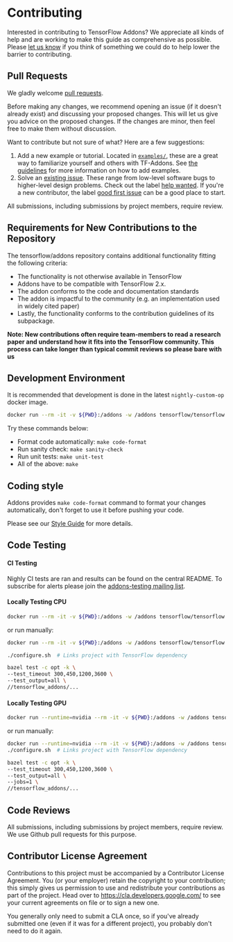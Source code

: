 # Contributing

Interested in contributing to TensorFlow Addons? We appreciate all kinds
of help and are working to make this guide as comprehensive as possible.
Please [let us know](https://github.com/tensorflow/addons/issues) if
you think of something we could do to help lower the barrier to
contributing.

## Pull Requests

We gladly welcome [pull requests](
https://help.github.com/articles/about-pull-requests/).

Before making any changes, we recommend opening an issue (if it
doesn't already exist) and discussing your proposed changes. This will
let us give you advice on the proposed changes. If the changes are
minor, then feel free to make them without discussion.

Want to contribute but not sure of what? Here are a few suggestions:
1. Add a new example or tutorial. Located in [`examples/`](examples),
  these are a great way to familiarize yourself and others with TF-Addons. See 
  [the guidelines](examples/README.md) for more information on how to add 
  examples.
2. Solve an [existing issue](https://github.com/tensorflow/addons/issues).
  These range from low-level software bugs to higher-level design problems.
  Check out the label [help wanted](https://github.com/tensorflow/addons/issues?q=is%3Aopen+is%3Aissue+label%3A%22help+wanted%22). If you're a new contributor, the label [good first issue](https://github.com/tensorflow/addons/issues?q=is%3Aissue+is%3Aopen+label%3A%22good+first+issue%22) can be a good place to start.

All submissions, including submissions by project members, require
review.

## Requirements for New Contributions to the Repository
The tensorflow/addons repository contains additional functionality
fitting the following criteria:

* The functionality is not otherwise available in TensorFlow
* Addons have to be compatible with TensorFlow 2.x.
* The addon conforms to the code and documentation standards
* The addon is impactful to the community (e.g. an implementation used
 in widely cited paper)
 * Lastly, the functionality conforms to the contribution guidelines of
 its subpackage.

**Note: New contributions often require team-members to read a research
paper and understand how it fits into the TensorFlow community. This
process can take longer than typical commit reviews so please bare with
us**


## Development Environment
It is recommended that development is done in the latest
`nightly-custom-op` docker image.

```bash
docker run --rm -it -v ${PWD}:/addons -w /addons tensorflow/tensorflow:nightly-custom-op /bin/bash
```

Try these commands below:

* Format code automatically: `make code-format`
* Run sanity check: `make sanity-check`
* Run unit tests: `make unit-test`
* All of the above: `make`

## Coding style

Addons provides `make code-format` command to format your changes
automatically, don't forget to use it before pushing your code.

Please see our [Style Guide](STYLE_GUIDE.md) for more details.

## Code Testing
#### CI Testing
Nighly CI tests are ran and results can be found on the central README. To 
subscribe for alerts please join the [addons-testing mailing list](https://groups.google.com/a/tensorflow.org/forum/#!forum/addons-testing).

#### Locally Testing CPU

```bash
docker run --rm -it -v ${PWD}:/addons -w /addons tensorflow/tensorflow:nightly-custom-op make unit-test
```

or run manually:

```bash
docker run --rm -it -v ${PWD}:/addons -w /addons tensorflow/tensorflow:nightly-custom-op /bin/bash

./configure.sh  # Links project with TensorFlow dependency

bazel test -c opt -k \
--test_timeout 300,450,1200,3600 \
--test_output=all \
//tensorflow_addons/...
```

#### Locally Testing GPU
```bash
docker run --runtime=nvidia --rm -it -v ${PWD}:/addons -w /addons tensorflow/tensorflow:custom-op-gpu make gpu-unit-test
```

or run manually:

```bash
docker run --runtime=nvidia --rm -it -v ${PWD}:/addons -w /addons tensorflow/tensorflow:custom-op-gpu /bin/bash
./configure.sh  # Links project with TensorFlow dependency

bazel test -c opt -k \
--test_timeout 300,450,1200,3600 \
--test_output=all \
--jobs=1 \
//tensorflow_addons/...
```

## Code Reviews

All submissions, including submissions by project members, require review. We
use Github pull requests for this purpose.

## Contributor License Agreement

Contributions to this project must be accompanied by a Contributor License
Agreement. You (or your employer) retain the copyright to your contribution;
this simply gives us permission to use and redistribute your contributions as
part of the project. Head over to https://cla.developers.google.com/ to see
your current agreements on file or to sign a new one.

You generally only need to submit a CLA once, so if you've already submitted one
(even if it was for a different project), you probably don't need to do it
again.
